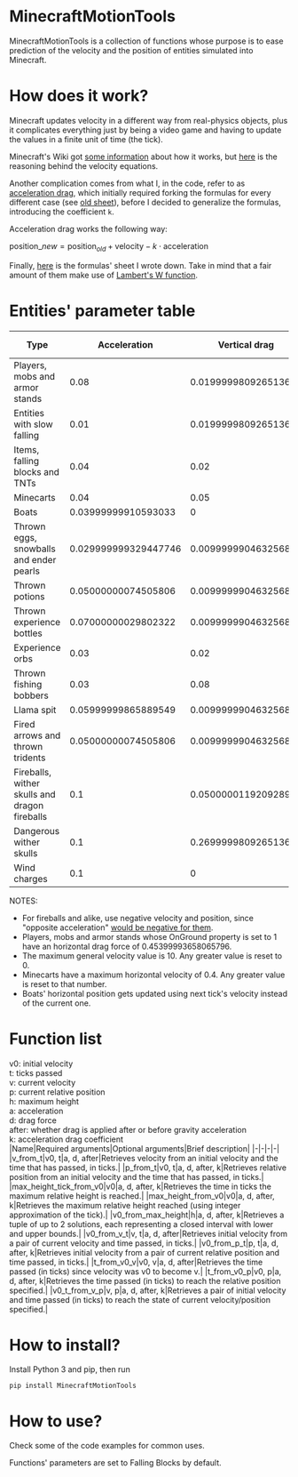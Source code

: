 # MinecraftMotionTools
MinecraftMotionTools is a collection of functions whose purpose is to ease prediction of the velocity and the position of entities simulated into Minecraft.
# How does it work?
Minecraft updates velocity in a different way from real-physics objects, plus it complicates everything just by being a video game and having to update the values in a finite unit of time (the tick).

Minecraft's Wiki got [some information](https://minecraft.wiki/w/Entity#Motion_of_entities) about how it works, but [here](https://hackmd.io/ySiQhr_SSUatNc6qAkbFcw) is the reasoning behind the velocity equations.

Another complication comes from what I, in the code, refer to as [acceleration drag](https://minecraft.wiki/w/Entity#cite_note-gravityBefore-4), which initially required forking the formulas for every different case (see [old sheet](https://hackmd.io/V9oMODQbT5mBA-o4OM76pA)), before I decided to generalize the formulas, introducing the coefficient `k`.

Acceleration drag works the following way:

$\text{position}\_{new}=\text{position}_{old}+\text{velocity}-k\cdot\text{acceleration}$

Finally, [here](https://hackmd.io/1t0ACyplTDKSgo-a1jA7nQ) is the formulas' sheet I wrote down. Take in mind that a fair amount of them make use of [Lambert's W function](https://en.wikipedia.org/wiki/Lambert_W_function).
# Entities' parameter table
|Type|Acceleration|Vertical drag|Horizontal drag|Applies drag|k coefficient|
|-|-|-|-|-|-|
|Players, mobs and armor stands|0.08|0.019999980926513672|0.0899999737739563|After|0|
|Entities with slow falling|0.01|0.019999980926513672|0.0899999737739563|After|0|
|Items, falling blocks and TNTs|0.04|0.02|0.02|After|1|
|Minecarts|0.04|0.05|0.05|After|1|
|Boats|0.03999999910593033|0|0.10000002384185791|-|1|
|Thrown eggs, snowballs and ender pearls|0.029999999329447746|0.009999990463256836|0.009999990463256836|Before|0|
|Thrown potions|0.05000000074505806|0.009999990463256836|0.009999990463256836|Before|0|
|Thrown experience bottles|0.07000000029802322|0.009999990463256836|0.009999990463256836|Before|0|
|Experience orbs|0.03|0.02|0.019999980926513672|After|1|
|Thrown fishing bobbers|0.03|0.08|0.08|After|1|
|Llama spit|0.05999999865889549|0.009999990463256836|0.009999990463256836|Before|0|
|Fired arrows and thrown tridents|0.05000000074505806|0.009999990463256836|0.009999990463256836|Before|0|
|Fireballs, wither skulls and dragon fireballs|0.1|0.050000011920928955|0.050000011920928955|After|0|
|Dangerous wither skulls|0.1|0.26999998092651367|0.26999998092651367|After|0|
|Wind charges|0.1|0|0|-|0|

NOTES:
- For fireballs and alike, use negative velocity and position, since "opposite acceleration" [would be negative for them](https://minecraft.wiki/w/Entity#cite_ref-boom_5-0).
- Players, mobs and armor stands whose OnGround property is set to 1 have an horizontal drag force of 0.45399993658065796.
- The maximum general velocity value is 10. Any greater value is reset to 0.
- Minecarts have a maximum horizontal velocity of 0.4. Any greater value is reset to that number.
- Boats' horizontal position gets updated using next tick's velocity instead of the current one.
# Function list
v0: initial velocity<br>
t: ticks passed<br>
v: current velocity<br>
p: current relative position<br>
h: maximum height<br>
a: acceleration<br>
d: drag force<br>
after: whether drag is applied after or before gravity acceleration<br>
k: acceleration drag coefficient<br>
|Name|Required arguments|Optional arguments|Brief description|
|-|-|-|-|
|v_from_t|v0, t|a, d, after|Retrieves velocity from an initial velocity and the time that has passed, in ticks.|
|p_from_t|v0, t|a, d, after, k|Retrieves relative position from an initial velocity and the time that has passed, in ticks.|
|max_height_tick_from_v0|v0|a, d, after, k|Retrieves the time in ticks the maximum relative height is reached.|
|max_height_from_v0|v0|a, d, after, k|Retrieves the maximum relative height reached (using integer approximation of the tick).|
|v0_from_max_height|h|a, d, after, k|Retrieves a tuple of up to 2 solutions, each representing a closed interval with lower and upper bounds.|
|v0_from_v_t|v, t|a, d, after|Retrieves initial velocity from a pair of current velocity and time passed, in ticks.|
|v0_from_p_t|p, t|a, d, after, k|Retrieves initial velocity from a pair of current relative position and time passed, in ticks.|
|t_from_v0_v|v0, v|a, d, after|Retrieves the time passed (in ticks) since velocity was v0 to become v.|
|t_from_v0_p|v0, p|a, d, after, k|Retrieves the time passed (in ticks) to reach the relative position specified.|
|v0_t_from_v_p|v, p|a, d, after, k|Retrieves a pair of initial velocity and time passed (in ticks) to reach the state of current velocity/position specified.|
# How to install?
Install Python 3 and pip, then run
```
pip install MinecraftMotionTools
```
# How to use?
Check some of the code examples for common uses.

Functions' parameters are set to Falling Blocks by default.
